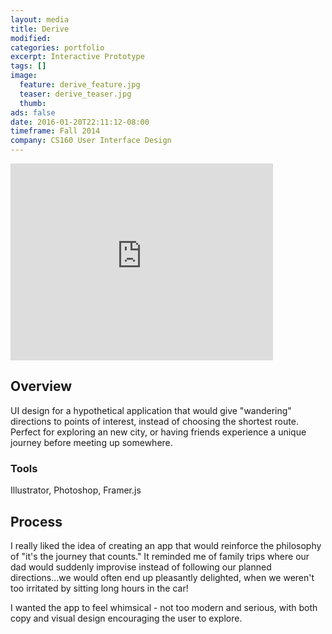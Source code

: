 ```yaml
---
layout: media
title: Derive
modified:
categories: portfolio
excerpt: Interactive Prototype
tags: []
image:
  feature: derive_feature.jpg
  teaser: derive_teaser.jpg
  thumb:
ads: false
date: 2016-01-20T22:11:12-08:00
timeframe: Fall 2014
company: CS160 User Interface Design
---
```


<iframe width="420" height="315" src="https://www.youtube.com/embed/viN2o8-oxXo" frameborder="0" allowfullscreen></iframe>

## Overview
UI design for a hypothetical application that would give "wandering" directions 
to points of interest, instead of choosing the shortest route. Perfect for
exploring an new city, or having friends experience a unique journey before
meeting up somewhere.

### Tools
Illustrator, Photoshop, Framer.js

## Process
I really liked the idea of creating an app that would reinforce the philosophy
of "it's the journey that counts." It reminded me of family trips where our dad 
would suddenly improvise instead of following our planned directions...we would 
often end up pleasantly delighted, when we weren't too irritated by sitting long
hours in the car!

I wanted the app to feel whimsical - not too modern and serious, with both copy
and visual design encouraging the user to explore.




